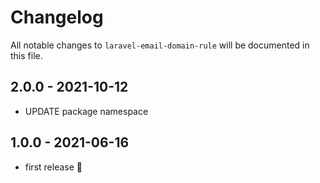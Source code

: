 # Changelog

All notable changes to `laravel-email-domain-rule` will be documented in this file.

## 2.0.0 - 2021-10-12

- UPDATE package namespace

## 1.0.0 - 2021-06-16

- first release 🚀
